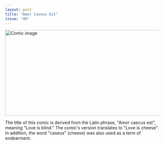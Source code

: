 ```yaml
---
layout: post
title: "Amor Caseus Est"
issue: "48"
---
```

<img src="{{ site.url }}/comics/48.png" title="As a roll of thunder echos across the low plain, our hero realizes that, whatever the cost...the mission must be fulfilled." alt="Comic image" width="780px" height="280px"/>

The title of this comic is derived from the Latin phrase, "Amor caecus est", meaning "Love is blind."  The comic's version translates to "Love is cheese".  In addition, the word "caseus" (cheese) was also used as a term of endearment.